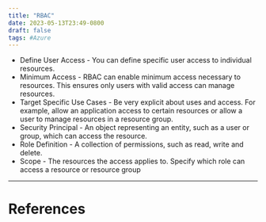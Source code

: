 ```yaml
---
title: "RBAC"
date: 2023-05-13T23:49-0800
draft: false
tags: #Azure
---
```


- Define User Access - You can define specific user access to individual resources.
- Minimum Access - RBAC can enable minimum access necessary to resources. This ensures only users with valid access can manage resources.
- Target Specific Use Cases - Be very explicit about uses and access. For example, allow an application access to certain resources or allow a user to manage resources in a resource group.
- Security Principal - An object representing an entity, such as a user or group, which can access the resource.
- Role Definition - A collection of permissions, such as read, write and delete.
- Scope - The resources the access applies to. Specify which role can access a resource or resource group

---
# References
